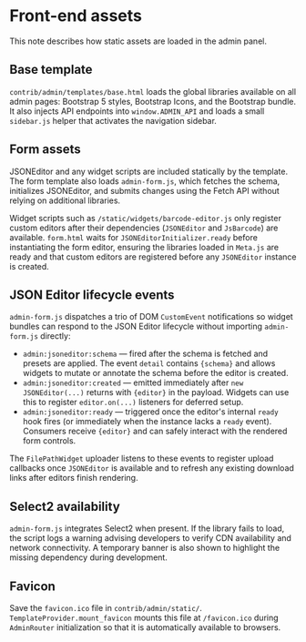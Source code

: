 # Front-end assets

This note describes how static assets are loaded in the admin panel.

## Base template

`contrib/admin/templates/base.html` loads the global libraries available on all
admin pages: Bootstrap 5 styles, Bootstrap Icons, and the Bootstrap bundle. It
also injects API endpoints into `window.ADMIN_API` and loads a small
`sidebar.js` helper that activates the navigation sidebar.

## Form assets

JSONEditor and any widget scripts are included statically by the template. The
form template also loads `admin-form.js`, which fetches the schema, initializes
JSONEditor, and submits changes using the Fetch API without relying on
additional libraries.

Widget scripts such as `/static/widgets/barcode-editor.js` only register custom
editors after their dependencies (`JSONEditor` and `JsBarcode`) are available.
`form.html` waits for `JSONEditorInitializer.ready` before instantiating the
form editor, ensuring the libraries loaded in `Meta.js` are ready and that
custom editors are registered before any `JSONEditor` instance is created.

## JSON Editor lifecycle events

`admin-form.js` dispatches a trio of DOM `CustomEvent` notifications so widget
bundles can respond to the JSON Editor lifecycle without importing
`admin-form.js` directly:

- `admin:jsoneditor:schema` — fired after the schema is fetched and presets are
  applied. The event `detail` contains `{schema}` and allows widgets to mutate
  or annotate the schema before the editor is created.
- `admin:jsoneditor:created` — emitted immediately after `new JSONEditor(...)`
  returns with `{editor}` in the payload. Widgets can use this to register
  `editor.on(...)` listeners for deferred setup.
- `admin:jsoneditor:ready` — triggered once the editor's internal `ready` hook
  fires (or immediately when the instance lacks a `ready` event). Consumers
  receive `{editor}` and can safely interact with the rendered form controls.

The `FilePathWidget` uploader listens to these events to register upload
callbacks once `JSONEditor` is available and to refresh any existing download
links after editors finish rendering.

## Select2 availability

`admin-form.js` integrates Select2 when present. If the library fails to load,
the script logs a warning advising developers to verify CDN availability and
network connectivity. A temporary banner is also shown to highlight the missing
dependency during development.

## Favicon

Save the `favicon.ico` file in `contrib/admin/static/`. `TemplateProvider.mount_favicon`
mounts this file at `/favicon.ico` during `AdminRouter` initialization so that
it is automatically available to browsers.

<!-- # The End -->

